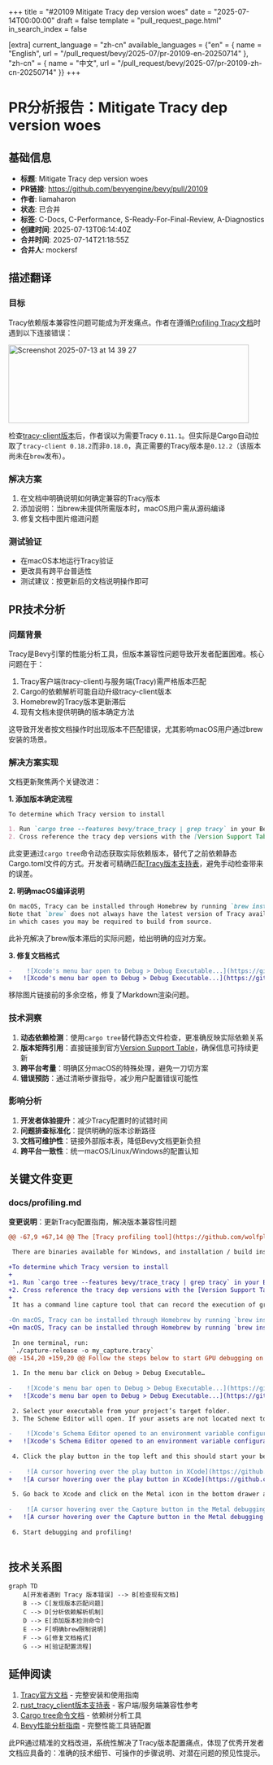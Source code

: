 +++
title = "#20109 Mitigate Tracy dep version woes"
date = "2025-07-14T00:00:00"
draft = false
template = "pull_request_page.html"
in_search_index = false

[extra]
current_language = "zh-cn"
available_languages = {"en" = { name = "English", url = "/pull_request/bevy/2025-07/pr-20109-en-20250714" }, "zh-cn" = { name = "中文", url = "/pull_request/bevy/2025-07/pr-20109-zh-cn-20250714" }}
+++

# PR分析报告：Mitigate Tracy dep version woes

## 基础信息
- **标题**: Mitigate Tracy dep version woes
- **PR链接**: https://github.com/bevyengine/bevy/pull/20109
- **作者**: liamaharon
- **状态**: 已合并
- **标签**: C-Docs, C-Performance, S-Ready-For-Final-Review, A-Diagnostics
- **创建时间**: 2025-07-13T06:14:40Z
- **合并时间**: 2025-07-14T21:18:55Z
- **合并人**: mockersf

## 描述翻译
### 目标
Tracy依赖版本兼容性问题可能成为开发痛点。作者在遵循[Profiling Tracy文档](https://github.com/bevyengine/bevy/blob/1525dff7ada14714b35c8908381d534a7833faa3/docs/profiling.md#tracy-profiler)时遇到以下连接错误：

<img width="473" height="154" alt="Screenshot 2025-07-13 at 14 39 27" src="https://github.com/user-attachments/assets/97634b37-253c-40ab-86ca-6eba02985638" />

检查[tracy-client版本](https://github.com/bevyengine/bevy/blob/1525dff7ada14714b35c8908381d534a7833faa3/crates/bevy_log/Cargo.toml#L32-L35)后，作者误以为需要Tracy `0.11.1`。但实际是Cargo自动拉取了`tracy-client 0.18.2`而非`0.18.0`，真正需要的Tracy版本是`0.12.2`（该版本尚未在`brew`发布）。

### 解决方案
1. 在文档中明确说明如何确定兼容的Tracy版本
2. 添加说明：当brew未提供所需版本时，macOS用户需从源码编译
3. 修复文档中图片缩进问题

### 测试验证
- 在macOS本地运行Tracy验证
- 更改具有跨平台普适性
- 测试建议：按更新后的文档说明操作即可

## PR技术分析

### 问题背景
Tracy是Bevy引擎的性能分析工具，但版本兼容性问题导致开发者配置困难。核心问题在于：
1. Tracy客户端(tracy-client)与服务端(Tracy)需严格版本匹配
2. Cargo的依赖解析可能自动升级tracy-client版本
3. Homebrew的Tracy版本更新滞后
4. 现有文档未提供明确的版本确定方法

这导致开发者按文档操作时出现版本不匹配错误，尤其影响macOS用户通过brew安装的场景。

### 解决方案实现
文档更新聚焦两个关键改进：

**1. 添加版本确定流程**
```markdown
To determine which Tracy version to install

1. Run `cargo tree --features bevy/trace_tracy | grep tracy` in your Bevy workspace root to see which tracy dep versions are used
2. Cross reference the tracy dep versions with the [Version Support Table](https://github.com/nagisa/rust_tracy_client?tab=readme-ov-file#version-support-table)
```

此变更通过`cargo tree`命令动态获取实际依赖版本，替代了之前依赖静态Cargo.toml文件的方式。开发者可精确匹配[Tracy版本支持表](https://github.com/nagisa/rust_tracy_client?tab=readme-ov-file#version-support-table)，避免手动检查带来的误差。

**2. 明确macOS编译说明**
```markdown
On macOS, Tracy can be installed through Homebrew by running `brew install tracy`... 
Note that `brew` does not always have the latest version of Tracy available, 
in which cases you may be required to build from source.
```

此补充解决了brew版本滞后的实际问题，给出明确的应对方案。

**3. 修复文档格式**
```diff
-    ![Xcode's menu bar open to Debug > Debug Executable...](https://github.com/user-attachments/assets/efdc5037-0957-4227-b29d-9a789ba17a0a)
+   ![Xcode's menu bar open to Debug > Debug Executable...](https://github.com/user-attachments/assets/efdc5037-0957-4227-b29d-9a789ba17a0a)
```
移除图片链接前的多余空格，修复了Markdown渲染问题。

### 技术洞察
1. **动态依赖检测**：使用`cargo tree`替代静态文件检查，更准确反映实际依赖关系
2. **版本矩阵引用**：直接链接到官方[Version Support Table](https://github.com/nagisa/rust_tracy_client?tab=readme-ov-file#version-support-table)，确保信息可持续更新
3. **跨平台考量**：明确区分macOS的特殊处理，避免一刀切方案
4. **错误预防**：通过清晰步骤指导，减少用户配置错误可能性

### 影响分析
1. **开发者体验提升**：减少Tracy配置时的试错时间
2. **问题排查标准化**：提供明确的版本诊断路径
3. **文档可维护性**：链接外部版本表，降低Bevy文档更新负担
4. **跨平台一致性**：统一macOS/Linux/Windows的配置认知

## 关键文件变更
### docs/profiling.md
**变更说明**：更新Tracy配置指南，解决版本兼容性问题

```diff
@@ -67,9 +67,14 @@ The [Tracy profiling tool](https://github.com/wolfpld/tracy) is:
 
 There are binaries available for Windows, and installation / build instructions for other operating systems can be found in the [Tracy documentation PDF](https://github.com/wolfpld/tracy/releases/latest/download/tracy.pdf).
 
+To determine which Tracy version to install
+
+1. Run `cargo tree --features bevy/trace_tracy | grep tracy` in your Bevy workspace root to see which tracy dep versions are used
+2. Cross reference the tracy dep versions with the [Version Support Table](https://github.com/nagisa/rust_tracy_client?tab=readme-ov-file#version-support-table)
+
 It has a command line capture tool that can record the execution of graphical applications, saving it as a profile file. Tracy has a GUI to inspect these profile files. The GUI app also supports live capture, showing you in real time the trace of your app. The version of tracy must be matched to the version of tracing-tracy used in bevy. A compatibility table can be found on [crates.io](https://crates.io/crates/tracing-tracy) and the version used can be found [here](https://github.com/bevyengine/bevy/blob/latest/crates/bevy_log/Cargo.toml).
 
-On macOS, Tracy can be installed through Homebrew by running `brew install tracy`, and the GUI client can be launched by running `tracy`.
+On macOS, Tracy can be installed through Homebrew by running `brew install tracy`, and the GUI client can be launched by running `tracy`. Note that `brew` does not always have the latest version of Tracy available, in which cases you may be required to build from source.
 
 In one terminal, run:
 `./capture-release -o my_capture.tracy`
@@ -154,20 +159,20 @@ Follow the steps below to start GPU debugging on macOS. There is no need to crea
 
 1. In the menu bar click on Debug > Debug Executable…
 
-    ![Xcode's menu bar open to Debug > Debug Executable...](https://github.com/user-attachments/assets/efdc5037-0957-4227-b29d-9a789ba17a0a)
+   ![Xcode's menu bar open to Debug > Debug Executable...](https://github.com/user-attachments/assets/efdc5037-0957-4227-b29d-9a789ba17a0a)
 
 2. Select your executable from your project’s target folder.
 3. The Scheme Editor will open. If your assets are not located next to your executable, you can go to the Arguments tab and set `BEVY_ASSET_ROOT` to the absolute path for your project (the parent of your assets folder). The rest of the defaults should be fine.
 
-    ![Xcode's Schema Editor opened to an environment variable configuration](https://github.com/user-attachments/assets/29cafb05-0c49-4777-8d41-8643812e8f6a)
+   ![Xcode's Schema Editor opened to an environment variable configuration](https://github.com/user-attachments/assets/29cafb05-0c49-4777-8d41-8643812e8f6a)
 
 4. Click the play button in the top left and this should start your bevy app.
 
-    ![A cursor hovering over the play button in XCode](https://github.com/user-attachments/assets/859580e2-779b-4db8-8ea6-73cf4ef696c9)
+   ![A cursor hovering over the play button in XCode](https://github.com/user-attachments/assets/859580e2-779b-4db8-8ea6-73cf4ef696c9)
 
 5. Go back to Xcode and click on the Metal icon in the bottom drawer and then Capture in the following the popup menu.
 
-    ![A cursor hovering over the Capture button in the Metal debugging popup menu](https://github.com/user-attachments/assets/c0ce1591-0a53-499b-bd1b-4d89538ea248)
+   ![A cursor hovering over the Capture button in the Metal debugging popup menu](https://github.com/user-attachments/assets/c0ce1591-0a53-499b-bd1b-4d89538ea248)
 
 6. Start debugging and profiling!
 
```

## 技术关系图
```mermaid
graph TD
    A[开发者遇到 Tracy 版本错误] --> B[检查现有文档]
    B --> C[发现版本匹配问题]
    C --> D[分析依赖解析机制]
    D --> E[添加版本检测命令]
    E --> F[明确brew限制说明]
    F --> G[修复文档格式]
    G --> H[验证配置流程]
```

## 延伸阅读
1. [Tracy官方文档](https://github.com/wolfpld/tracy/releases/latest/download/tracy.pdf) - 完整安装和使用指南
2. [rust_tracy_client版本支持表](https://github.com/nagisa/rust_tracy_client?tab=readme-ov-file#version-support-table) - 客户端/服务端兼容性参考
3. [Cargo tree命令文档](https://doc.rust-lang.org/cargo/commands/cargo-tree.html) - 依赖树分析工具
4. [Bevy性能分析指南](https://github.com/bevyengine/bevy/blob/main/docs/profiling.md) - 完整性能工具链配置

此PR通过精准的文档改进，系统性解决了Tracy版本配置痛点，体现了优秀开发者文档应具备的：准确的技术细节、可操作的步骤说明、对潜在问题的预见性提示。